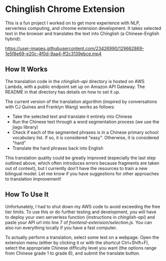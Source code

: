 # Chinglish Chrome Extension

This is a fun project I worked on to get more experience with NLP, serverless computing, and chrome extension development. It takes selected text in the browser and translates the text into Chinglish (a Chinese-English hybrid): 

https://user-images.githubusercontent.com/23426990/129662869-1e5f8e69-e20c-4f0d-9aa4-ff2c3139ebce.mp4

## How It Works

The translation code in the *chinglish-api* directory is hosted on AWS Lambda, with a public endpoint set up on Amazon API Gateway. The README in that directory has details on how to set it up. 

The current version of the translation algorithm (inspired by conversations with CJ Quines and Franklyn Wang) works as follows: 
- Take the selected text and translate it entirely into Chinese
- Run the Chinese text through a word segmentation process (we use the jiagu library)
- Check if each of the segmented phrases is in a Chinese primary school vocabulary list. If so, it is considered "easy". Otherwise, it is considered "hard"
- Translate the hard phrases back into English

This translation quality could be greatly improved (especially the last step outlined above, which often introduces errors because fragments are taken out of context), but I currently don't have the resources to train a new bilingual model. Let me know if you have suggestions for other approaches to translation improvement!

## How To Use It

Unfortunately, I had to shut down my AWS code to avoid exceeding the free tier limits. To use this or do further testing and development, you will have to deploy your own serverless function (instructions in *chinglish-api*) and paste your API url into line 7 of *frontend-extension/selection.js*. You can also run everything locally if you have a fast computer. 

To actually perform a translation, select some text on a webpage. Open the extension menu (either by clicking it or with the shortcut Ctrl+Shift+F), select the appropriate Chinese difficulty level you want (the options range from Chinese grade 1 to grade 6), and submit the translate button. 
